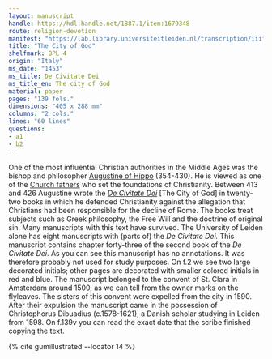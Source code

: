 ```yaml
---
layout: manuscript
handle: https://hdl.handle.net/1887.1/item:1679348
route: religion-devotion
manifest: "https://lab.library.universiteitleiden.nl/transcription/iiif/110/manifest"
title: "The City of God"
shelfmark: BPL 4
origin: "Italy"
ms_date: "1453"
ms_title: De Civitate Dei 
ms_title_en: The city of God
material: paper
pages: "139 fols."
dimensions: "405 x 288 mm"
columns: "2 cols."
lines: "60 lines"
questions:
- a1
- b2
---
```


One of the most influential Christian authorities in the Middle Ages was
the bishop and philosopher [Augustine of
Hippo](https://en.wikipedia.org/wiki/Augustine_of_Hippo) (354-430). He
is viewed as one of the [Church
fathers](https://en.wikipedia.org/wiki/Church_Fathers) who set the
foundations of Christianity. Between 413 and 426 Augustine wrote the
*[De Civitate Dei](https://en.wikipedia.org/wiki/The_City_of_God)* \[The
City of God\] in twenty-two books in which he defended Christianity
against the allegation that Christians had been responsible for the
decline of Rome. The books treat subjects such as Greek philosophy, the
Free Will and the doctrine of original sin. Many manuscripts with this
text have survived. The University of Leiden alone has eight manuscripts
with (parts of) the *De Civitate Dei.*
This manuscript contains chapter forty-three of the second book of the
*De Civitate Dei*. As you can see this manuscript has no annotations. It
was therefore probably not used for study purposes. On f.2 we see two
large decorated initials; other pages are decorated with smaller colored
initials in red and blue. The manuscript belonged to the convent of St.
Clara in Amsterdam around 1500, as we can tell from the owner marks on
the flyleaves. The sisters of this convent were expelled from the city
in 1590. After their expulsion the manuscript came in the possession of
Christophorus Dibuadius (c.1578-1621), a Danish scholar studying in
Leiden from 1598. On f.139v you can read the exact date that the scribe
finished copying the text.

{% cite gumillustrated --locator 14 %}